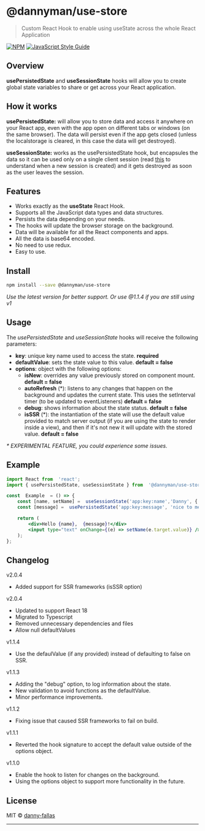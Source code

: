 
# @dannyman/use-store

  

  

> Custom React Hook to enable using useState across the whole React Application

  

  

[![NPM](https://img.shields.io/npm/v/@dannyman/use-store.svg)](https://www.npmjs.com/package/@dannyman/use-store) [![JavaScript Style Guide](https://img.shields.io/badge/code_style-standard-brightgreen.svg)](https://standardjs.com)


 ## Overview
 
**usePersistedState** and **useSessionState** hooks will allow you to create global state variables to share or get across your React application.

## How it works
**usePersistedState:**  will allow you to store data and access it anywhere on your React app, even with the app open on different tabs or windows (on the same browser). The data will persist even if the app gets closed (unless the localstorage is cleared, in this case the data will get destroyed).

**useSessionState:** works as the usePersistedState hook, but encapsules the data so it can be used only on a single client session (read [this](https://developer.mozilla.org/en-US/docs/Web/API/Window/sessionStorage) to understand when a new session is created) and it gets destroyed as soon as the user leaves the session.
  
## Features

* Works exactly as the **useState** React Hook.
* Supports all the JavaScript data types and data structures.
* Persists the data depending on your needs.
* The hooks will update the browser storage on the background.
* Data will be available for all the React components and apps.
* All the data is base64 encoded.
* No need to use redux.
* Easy to use.
  

## Install


```bash
npm install --save @dannyman/use-store
```

_Use the latest version for better support. Or use @1.1.4 if you are still using v1_

## Usage

The *usePersistedState* and *useSessionState* hooks will receive the following parameters:

  

* **key**: unique key name used to access the state. **required**
* **defaultValue**: sets the state value to this value. **default = false**
* **options**: object with the following options:
    * **isNew**: overrides any value previously stored on component mount. **default = false**
    * **autoRefresh** (\*): listens to any changes that happen on the background and updates the current state. This uses the setInterval timer (to be updated to eventListeners) **default = false**
    * **debug**: shows information about the state status. **default = false**
    * **isSSR** (\*): the instantiation of the state will use the default value provided to match server output (if you are using the state to render inside a view), and then if it's not new it will update with the stored value. **default = false**



_\* EXPERIMENTAL FEATURE, you could experience some issues._

## Example
  
```jsx
import React from  'react';
import { usePersistedState, useSessionState } from  '@dannyman/use-store';

const  Example  = () => {
    const [name, setName] =  useSessionState('app:key:name','Danny', { isNew: true });
    const [message] =  usePersistedState('app:key:message', 'nice to meet you');

    return (
        <div>Hello {name},  {message}!</div>
        <input type="text" onChange={(e) => setName(e.target.value)} />
    );
};
```
 ## Changelog
  v2.0.4
 * Added support for SSR frameworks (isSSR option)

 v2.0.4
 * Updated to support React 18
 * Migrated to Typescript
 * Removed unnecessary dependencies and files
 * Allow null defaultValues

 v1.1.4
 * Use the defaulValue (if any provided) instead of defaulting to false on SSR.
 
 v1.1.3
 * Adding the "debug" option, to log information about the state.
 * New validation to avoid functions as the defaultValue.
 * Minor performance improvements.

 v1.1.2
 * Fixing issue that caused SSR frameworks to fail on build.

 v1.1.1
 * Reverted the hook signature to accept the default value outside of the options object.
 
 v1.1.0
 * Enable the hook to listen for changes on the background.
 * Using the options object to support more functionality in the future.


## License

MIT © [danny-fallas](https://github.com/danny-fallas)

---